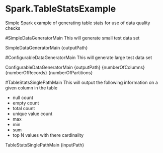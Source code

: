 # Spark.TableStatsExample
Simple Spark example of generating table stats for use of data quality checks

#SimpleDataGeneratorMain
This will generate small test data set

SimpleDataGeneratorMain {outputPath}

#ConfigurableDataGeneratorMain
This will generate large test data set

ConfigurableDataGeneratorMain {outputPath} {numberOfColumns} {numberOfRecords} {numberOfPartitions}

#TableStatsSinglePathMain
This will output the following information on a given column in the table

* null count
* empty count
* total count
* unique value count
* max 
* min
* sum
* top N values with there cardinality

TableStatsSinglePathMain {inputPath}